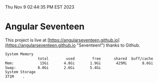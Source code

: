 Thu Nov  9 02:44:35 PM EST 2023

# Angular Seventeen


This project is live at [https://angularseventeen.github.io](https://angularseventeen.github.io "Seventeen!") thanks to Github.

```bash
System Memory
               total        used        free      shared  buff/cache   available
Mem:            15Gi       4.8Gi       1.9Gi       425Mi       8.6Gi       9.8Gi
Swap:          8.0Gi       2.6Gi       5.4Gi
System Storage
371M	.
```
